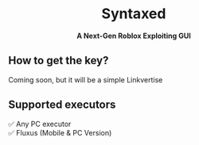 <div align="center">
  
  # Syntaxed
  
  **A Next-Gen Roblox Exploiting GUI**

</div>

## How to get the key?
Coming soon, but it will be a simple Linkvertise
## Supported executors
✅ Any PC executor <br>
✅ Fluxus (Mobile & PC Version)
